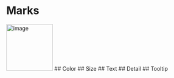 # Marks
<img width="122" alt="image" src="https://user-images.githubusercontent.com/73750698/168407013-546ed672-b98e-4c7e-86d9-83502660ed70.png">
## Color 
## Size 
## Text
## Detail 
## Tooltip

